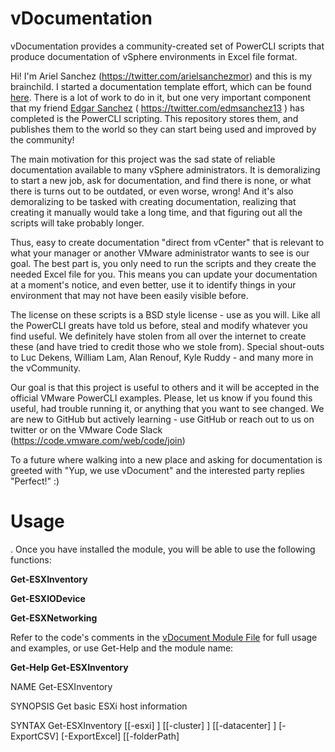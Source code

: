 # vDocumentation
vDocumentation provides a community-created set of PowerCLI scripts that produce documentation of vSphere environments in Excel file format.

Hi! I'm Ariel Sanchez (https://twitter.com/arielsanchezmor) and this is my brainchild. I started a documentation template effort, which can be found [here](https://sites.google.com/site/arielsanchezmora/home/vmware/free-vmware-documentation-templates). There is a lot of work to do in it, but one very important component that my friend [Edgar Sanchez](https://github.com/edmsanchez) ( https://twitter.com/edmsanchez13 ) has completed is the PowerCLI scripting. This repository stores them, and publishes them to the world so they can start being used and improved by the community!

The main motivation for this project was the sad state of reliable documentation available to many vSphere administrators. It is demoralizing to start a new job, ask for documentation, and find there is none, or what there is turns out to be outdated, or even worse, wrong! And it's also demoralizing to be tasked with creating documentation, realizing that creating it manually would take a long time, and that figuring out all the scripts will take probably longer.

Thus, easy to create documentation "direct from vCenter" that is relevant to what your manager or another VMware administrator wants to see is our goal. The best part is, you only need to run the scripts and they create the needed Excel file for you. This means you can update your documentation at a moment's notice, and even better, use it to identify things in your environment that may not have been easily visible before.

The license on these scripts is a BSD style license - use as you will. Like all the PowerCLI greats have told us before, steal and modify whatever you find useful. We definitely have stolen from all over the internet to create these (and have tried to credit those who we stole from). Special shout-outs to Luc Dekens, William Lam, Alan Renouf, Kyle Ruddy - and many more in the vCommunity.

Our goal is that this project is useful to others and it will be accepted in the official VMware PowerCLI examples. Please, let us know if you found this useful, had trouble running it, or anything that you want to see changed. We are new to GitHub but actively learning - use GitHub or reach out to us on twitter or on the VMware Code Slack (https://code.vmware.com/web/code/join)

To a future where walking into a new place and asking for documentation is greeted with "Yup, we use vDocument" and the interested party replies "Perfect!" :)

# Usage

. Once you have installed the module, you will be able to use the following functions:

__Get-ESXInventory__

__Get-ESXIODevice__

__Get-ESXNetworking__

Refer to the code's comments in the [vDocument Module File](https://github.com/arielsanchezmora/vDocumentation/blob/master/powershell/vDocument/vDocument.psm1) for full usage and examples, or use Get-Help and the module name:

__Get-Help Get-ESXInventory__

NAME
    Get-ESXInventory

SYNOPSIS
    Get basic ESXi host information


SYNTAX
    Get-ESXInventory [[-esxi] <Object>] [[-cluster] <Object>] [[-datacenter] <Object>] [-ExportCSV] [-ExportExcel]
    [[-folderPath] <Object>] [<CommonParameters>]


DESCRIPTION
    Will get inventory information for a vSphere Cluster, Datacenter or individual ESXi host
    The following is gathered:
    Hostname, Management IP, RAC IP, ESXi Version information, Hardware information


RELATED LINKS
    https://github.com/edmsanchez/vDocumentation

REMARKS
    To see the examples, type: "get-help Get-ESXInventory -examples".
    For more information, type: "get-help Get-ESXInventory -detailed".
    For technical information, type: "get-help Get-ESXInventory -full".
    For online help, type: "get-help Get-ESXInventory -online"


__Get-Help Get-ESXIODevice__

NAME
    Get-ESXIODevice

SYNOPSIS
    Get ESXi vmnic* and vmhba* VMKernel device information


SYNTAX
    Get-ESXIODevice [[-esxi] <Object>] [[-cluster] <Object>] [[-datacenter] <Object>] [-ExportCSV] [-ExportExcel]
    [[-folderPath] <Object>] [<CommonParameters>]


DESCRIPTION
    Will get PCI/IO Device information including HCL IDs for the below VMkernel name(s):
    Network Controller - vmnic*
    Storage Controller - vmhba*
    Graphic Device - vmgfx*
    All this can be gathered for a vSphere Cluster, Datacenter or individual ESXi host


RELATED LINKS
    https://github.com/edmsanchez/vDocumentation

REMARKS
    To see the examples, type: "get-help Get-ESXIODevice -examples".
    For more information, type: "get-help Get-ESXIODevice -detailed".
    For technical information, type: "get-help Get-ESXIODevice -full".
    For online help, type: "get-help Get-ESXIODevice -online"


__Get-Help Get-ESXNetworking__

NAME
    Get-ESXNetworking

SYNOPSIS
    Get ESXi Networking Details.


SYNTAX
    Get-ESXNetworking [[-esxi] <Object>] [[-cluster] <Object>] [[-datacenter] <Object>] [-ExportCSV] [-ExportExcel]
    [-VirtualSwitches] [-VMkernelAdapters] [-PhysicalAdapters] [[-folderPath] <Object>] [<CommonParameters>]


DESCRIPTION
    Will get Physical Adapters, Virtual Switches, and Port Groups
    All this can be gathered for a vSphere Cluster, Datacenter or individual ESXi host


RELATED LINKS
    https://github.com/edmsanchez/vDocumentation

REMARKS
    To see the examples, type: "get-help Get-ESXNetworking -examples".
    For more information, type: "get-help Get-ESXNetworking -detailed".
    For technical information, type: "get-help Get-ESXNetworking -full".
    For online help, type: "get-help Get-ESXNetworking -online"



# Licensing

Copyright (c) <2017> Ariel Sanchez and Edgar Sanchez

Permission is hereby granted, free of charge, to any person obtaining a copy
of this software and associated documentation files (the "Software"), to deal
in the Software without restriction, including without limitation the rights
to use, copy, modify, merge, publish, distribute, sublicense, and/or sell
copies of the Software, and to permit persons to whom the Software is
furnished to do so, subject to the following conditions:

The above copyright notice and this permission notice shall be included in all
copies or substantial portions of the Software.

THE SOFTWARE IS PROVIDED "AS IS", WITHOUT WARRANTY OF ANY KIND, EXPRESS OR
IMPLIED, INCLUDING BUT NOT LIMITED TO THE WARRANTIES OF MERCHANTABILITY,
FITNESS FOR A PARTICULAR PURPOSE AND NONINFRINGEMENT. IN NO EVENT SHALL THE
AUTHORS OR COPYRIGHT HOLDERS BE LIABLE FOR ANY CLAIM, DAMAGES OR OTHER
LIABILITY, WHETHER IN AN ACTION OF CONTRACT, TORT OR OTHERWISE, ARISING FROM,
OUT OF OR IN CONNECTION WITH THE SOFTWARE OR THE USE OR OTHER DEALINGS IN THE
SOFTWARE.

# Installation

The scripts run inside a PowerShell window using PowerCLI modules. Powershell is available in all modern windows OS, with PowerShell core available for Mac and Linux. Make sure you have the latest PowerCLI installed (you can check here for a video on how to install https://blogs.vmware.com/PowerCLI/2017/05/powercli-6-5-1-install-walkthrough.html)

From the video, these are the useful commands you should have completed before installing vDocumentation:

_$psversiontable_ [enter]  =  gives you the PowerShell version

_get-module VMware* -ListAvailable_ [enter]  =  Lists all installed PowerCLI modules, if return empty, install PowerCLI

## Installing PowerCLI
  _Find-Module -Name VMware.PowerCLI_  =  checks connectivity to PowerShell Gallery and updates NuGet if needed (yes is default)
  
  _Install-Module -Name VMware.PowerCLI -Scope CurrentUser_  =  install PowerCLI as long as you answer Y or A

## Execution Policy and Certificate Warnings

 Make sure that your execution policy allows you to run scripts downloaded from the internet. You do this with a command run in a powershell window that has been launched with "Run as Administrator"
 
 _Set-ExecutionPolicy RemoteSigned_

and click Y or A

Unless you have proper certificates in your vSphere environment, some of the data collections may fail silently due to a certificate warning. Run this command so you never have to wonder:

_Set-PowerCLIConfiguration -InvalidCertificateAction Ignore_

Y is default


## Adding the vDocumentation module

vDocumentation are powershell modules as well, but are not yet in the PowerShell Gallery, so we can't use the Install-Module command.  For now, use this manual process:

  1 Download the two files inside the vDocumentation folder.
  
  2 Browse to the %USERPROFILE%\Documents\WindowsPowerShell\Modules and copy the files inside a folder named vDocumentation
  
  3 Close all PowerShell windows
  
  4 Launch PowerShell, you should be able to use the vDocumentation functions now


## One method to copy the needed files from Github to your PC using PowerShell:

Execute these lines in a PowerShell window that is in your home directory (tested with PS 5)

_mkdir Documents\WindowsPowerShell\Modules\vDocument_

_(new-object Net.WebClient).DownloadString("https://raw.githubusercontent.com/arielsanchezmora/vDocumentation/master/powershell/vDocument/vDocument.psd1") > Documents\WindowsPowerShell\Modules\vDocument\vDocument.psd1_

_(new-object Net.WebClient).DownloadString("https://raw.githubusercontent.com/arielsanchezmora/vDocumentation/master/powershell/vDocument/vDocument.psm1") > Documents\WindowsPowerShell\Modules\vDocument\vDocument.psm1_

_exit_
